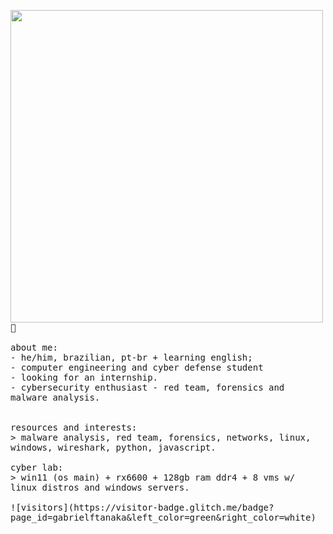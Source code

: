 <p float="left">
 <img src="https://imgur.com/a/IuvHyrn" width="500" align="left">
  <p float="left">
    <samp>
      🥸
      <br>
      <br>
      about me:<br>
             - he/him, brazilian, pt-br + learning english;<br>
             - computer engineering and cyber defense student<br>
             - looking for an internship.<br>
             - cybersecurity enthusiast - red team, forensics and malware analysis.<br>
      <br>
      <br>
      resources and interests:<br>
          > malware analysis, red team, forensics, networks, linux, windows, wireshark, python, javascript.
      <br>
      <br>
      cyber lab:<br>
        > win11 (os main) + rx6600 + 128gb ram ddr4 + 8 vms w/ linux distros and windows servers.
      <br>
     <br>
      ![visitors](https://visitor-badge.glitch.me/badge?page_id=gabrielftanaka&left_color=green&right_color=white)
      <b>
    </samp>
  </p>
</p>
